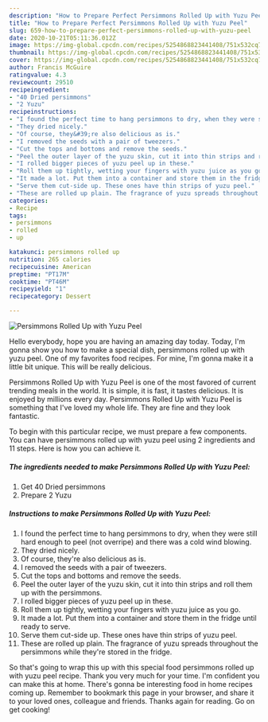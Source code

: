 ```yaml
---
description: "How to Prepare Perfect Persimmons Rolled Up with Yuzu Peel"
title: "How to Prepare Perfect Persimmons Rolled Up with Yuzu Peel"
slug: 659-how-to-prepare-perfect-persimmons-rolled-up-with-yuzu-peel
date: 2020-10-21T05:11:36.012Z
image: https://img-global.cpcdn.com/recipes/5254868823441408/751x532cq70/persimmons-rolled-up-with-yuzu-peel-recipe-main-photo.jpg
thumbnail: https://img-global.cpcdn.com/recipes/5254868823441408/751x532cq70/persimmons-rolled-up-with-yuzu-peel-recipe-main-photo.jpg
cover: https://img-global.cpcdn.com/recipes/5254868823441408/751x532cq70/persimmons-rolled-up-with-yuzu-peel-recipe-main-photo.jpg
author: Francis McGuire
ratingvalue: 4.3
reviewcount: 29510
recipeingredient:
- "40 Dried persimmons"
- "2 Yuzu"
recipeinstructions:
- "I found the perfect time to hang persimmons to dry, when they were still hard enough to peel (not overripe) and there was a cold  wind blowing."
- "They dried nicely."
- "Of course, they&#39;re also delicious as is."
- "I removed the seeds with a pair of tweezers."
- "Cut the tops and bottoms and remove the seeds."
- "Peel the outer layer of the yuzu skin, cut it into thin strips and roll them up with the persimmons."
- "I rolled bigger pieces of yuzu peel up in these."
- "Roll them up tightly, wetting your fingers with yuzu juice as you go."
- "It made a lot. Put them into a container and store them in the fridge until ready to serve."
- "Serve them cut-side up. These ones have thin strips of yuzu peel."
- "These are rolled up plain. The fragrance of yuzu spreads throughout the persimmons while they&#39;re stored in the fridge."
categories:
- Recipe
tags:
- persimmons
- rolled
- up

katakunci: persimmons rolled up 
nutrition: 265 calories
recipecuisine: American
preptime: "PT17M"
cooktime: "PT46M"
recipeyield: "1"
recipecategory: Dessert

---
```



![Persimmons Rolled Up with Yuzu Peel](https://img-global.cpcdn.com/recipes/5254868823441408/751x532cq70/persimmons-rolled-up-with-yuzu-peel-recipe-main-photo.jpg)

Hello everybody, hope you are having an amazing day today. Today, I'm gonna show you how to make a special dish, persimmons rolled up with yuzu peel. One of my favorites food recipes. For mine, I'm gonna make it a little bit unique. This will be really delicious.

Persimmons Rolled Up with Yuzu Peel is one of the most favored of current trending meals in the world. It is simple, it is fast, it tastes delicious. It is enjoyed by millions every day. Persimmons Rolled Up with Yuzu Peel is something that I've loved my whole life. They are fine and they look fantastic.




To begin with this particular recipe, we must prepare a few components. You can have persimmons rolled up with yuzu peel using 2 ingredients and 11 steps. Here is how you can achieve it.

<!--inarticleads1-->

##### The ingredients needed to make Persimmons Rolled Up with Yuzu Peel:

1. Get 40 Dried persimmons
1. Prepare 2 Yuzu




<!--inarticleads2-->

##### Instructions to make Persimmons Rolled Up with Yuzu Peel:

1. I found the perfect time to hang persimmons to dry, when they were still hard enough to peel (not overripe) and there was a cold  wind blowing.
1. They dried nicely.
1. Of course, they&#39;re also delicious as is.
1. I removed the seeds with a pair of tweezers.
1. Cut the tops and bottoms and remove the seeds.
1. Peel the outer layer of the yuzu skin, cut it into thin strips and roll them up with the persimmons.
1. I rolled bigger pieces of yuzu peel up in these.
1. Roll them up tightly, wetting your fingers with yuzu juice as you go.
1. It made a lot. Put them into a container and store them in the fridge until ready to serve.
1. Serve them cut-side up. These ones have thin strips of yuzu peel.
1. These are rolled up plain. The fragrance of yuzu spreads throughout the persimmons while they&#39;re stored in the fridge.




So that's going to wrap this up with this special food persimmons rolled up with yuzu peel recipe. Thank you very much for your time. I'm confident you can make this at home. There's gonna be interesting food in home recipes coming up. Remember to bookmark this page in your browser, and share it to your loved ones, colleague and friends. Thanks again for reading. Go on get cooking!
